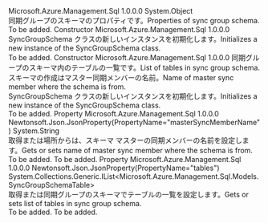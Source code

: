 <Type Name="SyncGroupSchema" FullName="Microsoft.Azure.Management.Sql.Models.SyncGroupSchema">
  <TypeSignature Language="C#" Value="public class SyncGroupSchema" />
  <TypeSignature Language="ILAsm" Value=".class public auto ansi beforefieldinit SyncGroupSchema extends System.Object" />
  <TypeSignature Language="DocId" Value="T:Microsoft.Azure.Management.Sql.Models.SyncGroupSchema" />
  <TypeSignature Language="VB.NET" Value="Public Class SyncGroupSchema" />
  <TypeSignature Language="F#" Value="type SyncGroupSchema = class" />
  <AssemblyInfo>
    <AssemblyName>Microsoft.Azure.Management.Sql</AssemblyName>
    <AssemblyVersion>1.0.0.0</AssemblyVersion>
  </AssemblyInfo>
  <Base>
    <BaseTypeName>System.Object</BaseTypeName>
  </Base>
  <Interfaces />
  <Docs>
    <summary>
            <span data-ttu-id="fd6e5-101">同期グループのスキーマのプロパティです。</span><span class="sxs-lookup"><span data-stu-id="fd6e5-101">Properties of sync group schema.</span></span>
            </summary>
    <remarks>To be added.</remarks>
  </Docs>
  <Members>
    <Member MemberName=".ctor">
      <MemberSignature Language="C#" Value="public SyncGroupSchema ();" />
      <MemberSignature Language="ILAsm" Value=".method public hidebysig specialname rtspecialname instance void .ctor() cil managed" />
      <MemberSignature Language="DocId" Value="M:Microsoft.Azure.Management.Sql.Models.SyncGroupSchema.#ctor" />
      <MemberSignature Language="VB.NET" Value="Public Sub New ()" />
      <MemberType>Constructor</MemberType>
      <AssemblyInfo>
        <AssemblyName>Microsoft.Azure.Management.Sql</AssemblyName>
        <AssemblyVersion>1.0.0.0</AssemblyVersion>
      </AssemblyInfo>
      <Parameters />
      <Docs>
        <summary>
            <span data-ttu-id="fd6e5-102">SyncGroupSchema クラスの新しいインスタンスを初期化します。</span><span class="sxs-lookup"><span data-stu-id="fd6e5-102">Initializes a new instance of the SyncGroupSchema class.</span></span>
            </summary>
        <remarks>To be added.</remarks>
      </Docs>
    </Member>
    <Member MemberName=".ctor">
      <MemberSignature Language="C#" Value="public SyncGroupSchema (System.Collections.Generic.IList&lt;Microsoft.Azure.Management.Sql.Models.SyncGroupSchemaTable&gt; tables = null, string masterSyncMemberName = null);" />
      <MemberSignature Language="ILAsm" Value=".method public hidebysig specialname rtspecialname instance void .ctor(class System.Collections.Generic.IList`1&lt;class Microsoft.Azure.Management.Sql.Models.SyncGroupSchemaTable&gt; tables, string masterSyncMemberName) cil managed" />
      <MemberSignature Language="DocId" Value="M:Microsoft.Azure.Management.Sql.Models.SyncGroupSchema.#ctor(System.Collections.Generic.IList{Microsoft.Azure.Management.Sql.Models.SyncGroupSchemaTable},System.String)" />
      <MemberSignature Language="VB.NET" Value="Public Sub New (Optional tables As IList(Of SyncGroupSchemaTable) = null, Optional masterSyncMemberName As String = null)" />
      <MemberSignature Language="F#" Value="new Microsoft.Azure.Management.Sql.Models.SyncGroupSchema : System.Collections.Generic.IList&lt;Microsoft.Azure.Management.Sql.Models.SyncGroupSchemaTable&gt; * string -&gt; Microsoft.Azure.Management.Sql.Models.SyncGroupSchema" Usage="new Microsoft.Azure.Management.Sql.Models.SyncGroupSchema (tables, masterSyncMemberName)" />
      <MemberType>Constructor</MemberType>
      <AssemblyInfo>
        <AssemblyName>Microsoft.Azure.Management.Sql</AssemblyName>
        <AssemblyVersion>1.0.0.0</AssemblyVersion>
      </AssemblyInfo>
      <Parameters>
        <Parameter Name="tables" Type="System.Collections.Generic.IList&lt;Microsoft.Azure.Management.Sql.Models.SyncGroupSchemaTable&gt;" />
        <Parameter Name="masterSyncMemberName" Type="System.String" />
      </Parameters>
      <Docs>
        <param name="tables"><span data-ttu-id="fd6e5-103">同期グループのスキーマ内のテーブルの一覧です。</span><span class="sxs-lookup"><span data-stu-id="fd6e5-103">List of tables in sync group schema.</span></span></param>
        <param name="masterSyncMemberName"><span data-ttu-id="fd6e5-104">スキーマの作成はマスター同期メンバーの名前。</span><span class="sxs-lookup"><span data-stu-id="fd6e5-104">Name of master sync member where the schema is from.</span></span></param>
        <summary>
            <span data-ttu-id="fd6e5-105">SyncGroupSchema クラスの新しいインスタンスを初期化します。</span><span class="sxs-lookup"><span data-stu-id="fd6e5-105">Initializes a new instance of the SyncGroupSchema class.</span></span>
            </summary>
        <remarks>To be added.</remarks>
      </Docs>
    </Member>
    <Member MemberName="MasterSyncMemberName">
      <MemberSignature Language="C#" Value="public string MasterSyncMemberName { get; set; }" />
      <MemberSignature Language="ILAsm" Value=".property instance string MasterSyncMemberName" />
      <MemberSignature Language="DocId" Value="P:Microsoft.Azure.Management.Sql.Models.SyncGroupSchema.MasterSyncMemberName" />
      <MemberSignature Language="VB.NET" Value="Public Property MasterSyncMemberName As String" />
      <MemberSignature Language="F#" Value="member this.MasterSyncMemberName : string with get, set" Usage="Microsoft.Azure.Management.Sql.Models.SyncGroupSchema.MasterSyncMemberName" />
      <MemberType>Property</MemberType>
      <AssemblyInfo>
        <AssemblyName>Microsoft.Azure.Management.Sql</AssemblyName>
        <AssemblyVersion>1.0.0.0</AssemblyVersion>
      </AssemblyInfo>
      <Attributes>
        <Attribute>
          <AttributeName>Newtonsoft.Json.JsonProperty(PropertyName="masterSyncMemberName")</AttributeName>
        </Attribute>
      </Attributes>
      <ReturnValue>
        <ReturnType>System.String</ReturnType>
      </ReturnValue>
      <Docs>
        <summary>
            <span data-ttu-id="fd6e5-106">取得または場所からは、スキーマ マスターの同期メンバーの名前を設定します。</span><span class="sxs-lookup"><span data-stu-id="fd6e5-106">Gets or sets name of master sync member where the schema is from.</span></span>
            </summary>
        <value>To be added.</value>
        <remarks>To be added.</remarks>
      </Docs>
    </Member>
    <Member MemberName="Tables">
      <MemberSignature Language="C#" Value="public System.Collections.Generic.IList&lt;Microsoft.Azure.Management.Sql.Models.SyncGroupSchemaTable&gt; Tables { get; set; }" />
      <MemberSignature Language="ILAsm" Value=".property instance class System.Collections.Generic.IList`1&lt;class Microsoft.Azure.Management.Sql.Models.SyncGroupSchemaTable&gt; Tables" />
      <MemberSignature Language="DocId" Value="P:Microsoft.Azure.Management.Sql.Models.SyncGroupSchema.Tables" />
      <MemberSignature Language="VB.NET" Value="Public Property Tables As IList(Of SyncGroupSchemaTable)" />
      <MemberSignature Language="F#" Value="member this.Tables : System.Collections.Generic.IList&lt;Microsoft.Azure.Management.Sql.Models.SyncGroupSchemaTable&gt; with get, set" Usage="Microsoft.Azure.Management.Sql.Models.SyncGroupSchema.Tables" />
      <MemberType>Property</MemberType>
      <AssemblyInfo>
        <AssemblyName>Microsoft.Azure.Management.Sql</AssemblyName>
        <AssemblyVersion>1.0.0.0</AssemblyVersion>
      </AssemblyInfo>
      <Attributes>
        <Attribute>
          <AttributeName>Newtonsoft.Json.JsonProperty(PropertyName="tables")</AttributeName>
        </Attribute>
      </Attributes>
      <ReturnValue>
        <ReturnType>System.Collections.Generic.IList&lt;Microsoft.Azure.Management.Sql.Models.SyncGroupSchemaTable&gt;</ReturnType>
      </ReturnValue>
      <Docs>
        <summary>
            <span data-ttu-id="fd6e5-107">取得または同期グループのスキーマでテーブルの一覧を設定します。</span><span class="sxs-lookup"><span data-stu-id="fd6e5-107">Gets or sets list of tables in sync group schema.</span></span>
            </summary>
        <value>To be added.</value>
        <remarks>To be added.</remarks>
      </Docs>
    </Member>
  </Members>
</Type>